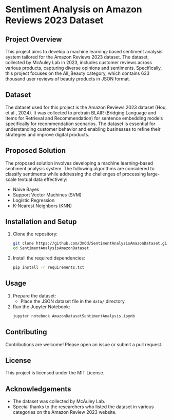 # Sentiment Analysis on Amazon Reviews 2023 Dataset

## Project Overview
This project aims to develop a machine learning-based sentiment analysis system tailored for the Amazon Reviews 2023 dataset. The dataset, collected by McAuley Lab in 2023, includes customer reviews across various products, capturing diverse opinions and sentiments. Specifically, this project focuses on the All_Beauty category, which contains 633 thousand user reviews of beauty products in JSON format.

## Dataset
The dataset used for this project is the Amazon Reviews 2023 dataset (Hou, et al., 2024). It was collected to pretrain BLAIR (Bridging Language and Items for Retrieval and Recommendation) for sentence embedding models specifically for recommendation scenarios. The dataset is essential for understanding customer behavior and enabling businesses to refine their strategies and improve digital products.

## Proposed Solution
The proposed solution involves developing a machine learning-based sentiment analysis system. The following algorithms are considered to classify sentiments while addressing the challenges of processing large-scale textual data effectively:
- Naive Bayes
- Support Vector Machines (SVM)
- Logistic Regression
- K-Nearest Neighbors (KNN)

## Installation and Setup
1. Clone the repository:
   ```sh
   git clone https://github.com/3m6d/SentimentAnalysisAmazonDataset.git
   cd SentimentAnalysisAmazonDataset
   ```
2. Install the required dependencies:
   ```sh
   pip install -r requirements.txt
   ```

## Usage
1. Prepare the dataset:
   - Place the JSON dataset file in the `data/` directory.
2. Run the Jupyter Notebook:
   ```sh
   jupyter notebook AmazonDatasetSentimentAnalysis.ipynb
   ```

## Contributing
Contributions are welcome! Please open an issue or submit a pull request.

## License
This project is licensed under the MIT License.

## Acknowledgements
- The dataset was collected by McAuley Lab.
- Special thanks to the researchers who listed the dataset in various categories on the Amazon Review 2023 website.
